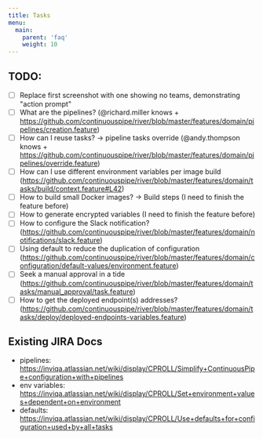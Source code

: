 ```yaml
---
title: Tasks
menu:
  main:
    parent: 'faq'
    weight: 10
---
```

## TODO:
- [ ] Replace first screenshot with one showing no teams, demonstrating "action prompt"
- [ ] What are the pipelines? (@richard.miller knows + https://github.com/continuouspipe/river/blob/master/features/domain/pipelines/creation.feature)
- [ ] How can I reuse tasks? -> pipeline tasks override (@andy.thompson knows + https://github.com/continuouspipe/river/blob/master/features/domain/pipelines/override.feature)
- [ ] How can I use different environment variables per image build (https://github.com/continuouspipe/river/blob/master/features/domain/tasks/build/context.feature#L42)
- [ ] How to build small Docker images? -> Build steps (I need to finish the feature before)
- [ ] How to generate encrypted variables (I need to finish the feature before)
- [ ] How to configure the Slack notification? (https://github.com/continuouspipe/river/blob/master/features/domain/notifications/slack.feature)
- [ ] Using default to reduce the duplication of configuration (https://github.com/continuouspipe/river/blob/master/features/domain/configuration/default-values/environment.feature)
- [ ] Seek a manual approval in a tide (https://github.com/continuouspipe/river/blob/master/features/domain/tasks/manual_approval/task.feature)
- [ ] How to get the deployed endpoint(s) addresses? (https://github.com/continuouspipe/river/blob/master/features/domain/tasks/deploy/deployed-endpoints-variables.feature)

## Existing JIRA Docs
- pipelines: https://inviqa.atlassian.net/wiki/display/CPROLL/Simplify+ContinuousPipe+configuration+with+pipelines
- env variables: https://inviqa.atlassian.net/wiki/display/CPROLL/Set+environment+values+dependent+on+environment
- defaults: https://inviqa.atlassian.net/wiki/display/CPROLL/Use+defaults+for+configuration+used+by+all+tasks